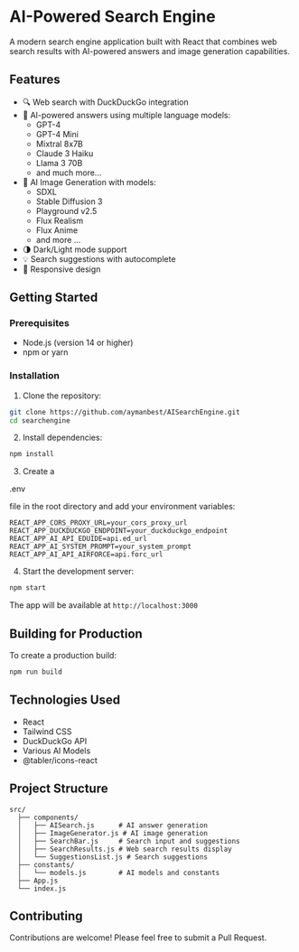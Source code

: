 # AI-Powered Search Engine

A modern search engine application built with React that combines web search results with AI-powered answers and image generation capabilities.

## Features

- 🔍 Web search with DuckDuckGo integration
- 🤖 AI-powered answers using multiple language models:
  - GPT-4
  - GPT-4 Mini
  - Mixtral 8x7B
  - Claude 3 Haiku
  - Llama 3 70B
  - and much more...
- 🎨 AI Image Generation with models:
  - SDXL
  - Stable Diffusion 3
  - Playground v2.5
  - Flux Realism
  - Flux Anime
  - and more ...
- 🌗 Dark/Light mode support
- 💡 Search suggestions with autocomplete
- 📱 Responsive design

## Getting Started

### Prerequisites

- Node.js (version 14 or higher)
- npm or yarn

### Installation

1. Clone the repository:
```sh
git clone https://github.com/aymanbest/AISearchEngine.git
cd searchengine
```

2. Install dependencies:
```sh
npm install
```

3. Create a 

.env

 file in the root directory and add your environment variables:
```
REACT_APP_CORS_PROXY_URL=your_cors_proxy_url
REACT_APP_DUCKDUCKGO_ENDPOINT=your_duckduckgo_endpoint
REACT_APP_AI_API_EDUIDE=api.ed_url
REACT_APP_AI_SYSTEM_PROMPT=your_system_prompt
REACT_APP_AI_API_AIRFORCE=api.forc_url
```

4. Start the development server:
```sh
npm start
```

The app will be available at `http://localhost:3000`

## Building for Production

To create a production build:

```sh
npm run build
```

## Technologies Used

- React
- Tailwind CSS
- DuckDuckGo API
- Various AI Models
- @tabler/icons-react

## Project Structure

```
src/
  ├── components/
  │   ├── AISearch.js      # AI answer generation
  │   ├── ImageGenerator.js # AI image generation
  │   ├── SearchBar.js     # Search input and suggestions
  │   ├── SearchResults.js # Web search results display
  │   └── SuggestionsList.js # Search suggestions
  ├── constants/
  │   └── models.js        # AI models and constants
  ├── App.js
  └── index.js
```

## Contributing

Contributions are welcome! Please feel free to submit a Pull Request.

```